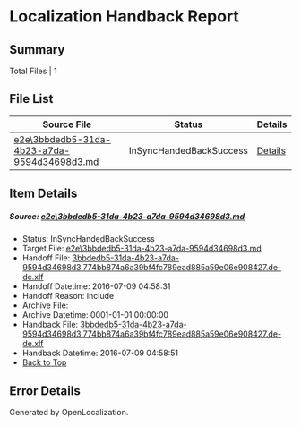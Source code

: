 # <a name='report-top'></a> Localization Handback Report

## Summary
 Total Files | 1

## File List
 Source File | Status | Details 
 ----------- | ------ | ------- 
 [e2e\3bbdedb5-31da-4b23-a7da-9594d34698d3.md](https://github.com/OpenLocalizationTestOrg/oltest/blob/8ca855388f06b0b862f720de46aa57439eff65ce/e2e/3bbdedb5-31da-4b23-a7da-9594d34698d3.md) | InSyncHandedBackSuccess | [Details](#2eaa1b066ddd5509a64484a70a0ae90caf9303131)

## Item Details
##### <a name='2eaa1b066ddd5509a64484a70a0ae90caf9303131'></a> Source: [e2e\3bbdedb5-31da-4b23-a7da-9594d34698d3.md](https://github.com/OpenLocalizationTestOrg/oltest/blob/8ca855388f06b0b862f720de46aa57439eff65ce/e2e/3bbdedb5-31da-4b23-a7da-9594d34698d3.md)
* Status: InSyncHandedBackSuccess
* Target File: [e2e\3bbdedb5-31da-4b23-a7da-9594d34698d3.md](https://github.com/OpenLocalizationTestOrg/oltest-dede-fly/blob/6cb1808540dd8622f97a5c9653f5721a0ef7554f/e2e/3bbdedb5-31da-4b23-a7da-9594d34698d3.md)
* Handoff File: [3bbdedb5-31da-4b23-a7da-9594d34698d3.774bb874a6a39bf4fc789ead885a59e06e908427.de-de.xlf](https://github.com/OpenLocalizationTestOrg/olhandoff-e2e/blob/3c3687c8aaa3120dba08c8c1221a357a07a08273/ol-handoff/OpenLocalizationTestOrg/oltest-dede-fly/ci/ht/3bbdedb5-31da-4b23-a7da-9594d34698d3.774bb874a6a39bf4fc789ead885a59e06e908427.de-de.xlf)
* Handoff Datetime: 2016-07-09 04:58:31
* Handoff Reason: Include
* Archive File: 
* Archive Datetime: 0001-01-01 00:00:00
* Handback File: [3bbdedb5-31da-4b23-a7da-9594d34698d3.774bb874a6a39bf4fc789ead885a59e06e908427.de-de.xlf](https://github.com/OpenLocalizationTestOrg/olhandback-e2e/blob/3813fc5d961dbe8cab02b6ecc96119de8ccd7bfa/ol-handback/OpenLocalizationTestOrg/oltest-dede-fly/ci/ht/3bbdedb5-31da-4b23-a7da-9594d34698d3.774bb874a6a39bf4fc789ead885a59e06e908427.de-de.xlf)
* Handback Datetime: 2016-07-09 04:58:51
* [Back to Top](#report-top)


## Error Details

Generated by OpenLocalization.
